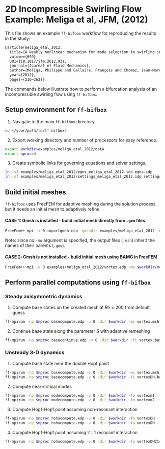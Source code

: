 # 2D Incompressible Swirling Flow Example: Meliga et al, JFM, (2012)
This file shows an example `ff-bifbox` workflow for reproducing the results in the study:
```tex
@article{meliga_etal_2012,
  title={A weakly nonlinear mechanism for mode selection in swirling jets},
  volume={699},
  DOI={10.1017/jfm.2012.93},
  journal={Journal of Fluid Mechanics},
  author={Meliga, Philippe and Gallaire, François and Chomaz, Jean-Marc},
  year={2012},
  pages={216–262}}
```
The commands below illustrate how to perform a bifurcation analysis of an incompressible swirling flow using `ff-bifbox`.

## Setup environment for `ff-bifbox`
1. Navigate to the main `ff-bifbox` directory.
```sh
cd ~/your/path/to/ff-bifbox/
```
2. Export working directory and number of processors for easy reference.
```sh
export workdir=examples/meliga_etal_2012/data
export nproc=4
```
3. Create symbolic links for governing equations and solver settings.
```sh
ln -sf examples/meliga_etal_2012/eqns_meliga_etal_2012.idp eqns.idp
ln -sf examples/meliga_etal_2012/settings_meliga_etal_2012.idp settings.idp
```

## Build initial meshes
`ff-bifbox` uses FreeFEM for adaptive meshing during the solution process, but it needs an initial mesh to adaptively refine.
#### CASE 1: Gmsh is installed - build initial mesh directly from `.geo` files
```sh
FreeFem++-mpi -v 0 importgmsh.edp -gmshdir examples/meliga_etal_2012 -dir $workdir -mi vortex.geo
```
Note: since no `-mo` argument is specified, the output files (`.msh`) inherit the names of their parents (`.geo`).
#### CASE 2: Gmsh is not installed - build initial mesh using BAMG in FreeFEM
```sh
FreeFem++-mpi -v 0 examples/meliga_etal_2012/vortex.edp -mo $workdir/vortex
```

## Perform parallel computations using `ff-bifbox`

### Steady axisymmetric dynamics
1. Compute base states on the created mesh at $Re=200$ from default guess
```sh
ff-mpirun -np $nproc basecompute.edp -v 0 -dir $workdir -mi vortex.msh -fo vortex -1/Re 0.005 -S 0
```
2. Continue base state along the parameter $S$ with adaptive remeshing
```sh
ff-mpirun -np $nproc basecontinue.edp -v 0 -dir $workdir -fi vortex.base -fo vortex -param S -h0 1 -scount 4 -maxcount 40 -mo vortexadapt
```

### Unsteady 3-D dynamics
1. Compute base state near the double Hopf point
```sh
ff-mpirun -np $nproc basecompute.edp -v 0 -dir $workdir -mi vortex.msh -fo vortexDH -1/Re 0.0139 -S 1
ff-mpirun -np $nproc basecompute.edp -v 0 -dir $workdir -fi vortexDH.base -fo vortexDH -S 1.44
```
2. Compute near-critical modes
```sh
ff-mpirun -np $nproc modecompute.edp -v 0 -dir $workdir -fo vortexm1 -fi vortexDH.base -sym -1 -eps_target 0+1i -eps_pos_gen_non_hermitian
ff-mpirun -np $nproc modecompute.edp -v 0 -dir $workdir -fo vortexm2 -fi vortexDH.base -sym -2 -eps_target 0+2i -eps_pos_gen_non_hermitian
```
3. Compute Hopf-Hopf point assuming non-resonant interaction
```sh
ff-mpirun -np $nproc hohocompute.edp -v 0 -dir $workdir -fo vortexDH -fi vortexm2.mode -fi2 vortexm1.mode -param S -param2 1/Re -nf 0
ff-mpirun -np $nproc hohocompute.edp -v 0 -dir $workdir -fo vortexDH -fi vortexDH.hoho -param S -param2 1/Re -adaptto bda -mo vortexm1m2adapt
```

4. Compute Hopf-Hopf point assuming $2:1$ resonant interaction
```sh
ff-mpirun -np $nproc hohocompute.edp -v 0 -dir $workdir -fo vortexDH21res -fi vortexDH.hoho -param S -param2 1/Re -res1x 2
```
